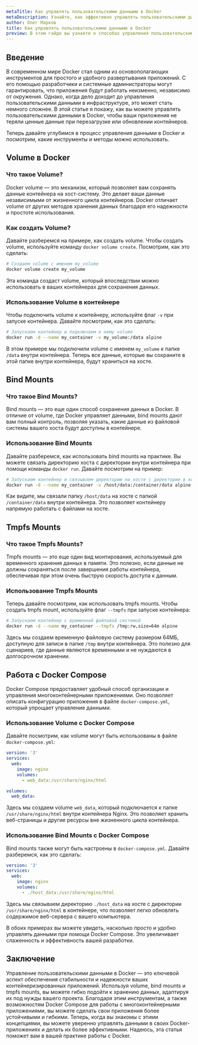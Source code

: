 ```yaml
---
metaTitle: Как управлять пользовательскими данными в Docker
metaDescription: Узнайте, как эффективно управлять пользовательскими данными в Docker - рассмотрим volume, bind mounts, tmpfs и работу с Docker Compose для безопасного хранения данных
author: Олег Марков
title: Как управлять пользовательскими данными в Docker
preview: В этом гайде вы узнаете о способах управления пользовательскими данными в Docker- начиная от volume до работы с Docker Compose- чтобы обеспечить надежное хранение данных ваших контейнеров
---
```


## Введение

В современном мире Docker стал одним из основополагающих инструментов для простого и удобного развертывания приложений. С его помощью разработчики и системные администраторы могут гарантировать, что приложения будут работать неизменно, независимо от окружения. Однако, когда дело доходит до управления пользовательскими данными в инфраструктуре, это может стать немного сложнее. В этой статье я покажу, как вы можете управлять пользовательскими данными в Docker, чтобы ваши приложения не теряли ценные данные при перезагрузке или обновлении контейнеров.

Теперь давайте углубимся в процесс управления данными в Docker и посмотрим, какие инструменты и методы можно использовать.

## Volume в Docker

### Что такое Volume?

Docker volume — это механизм, который позволяет вам сохранять данные контейнера на хост-систему. Это делает ваши данные независимыми от жизненного цикла контейнеров. Docker отличает volume от других методов хранения данных благодаря его надежности и простоте использования.

### Как создать Volume?

Давайте разберемся на примере, как создать volume. Чтобы создать volume, используйте команду `docker volume create`. Посмотрим, как это сделать:

```bash
# Создаем volume с именем my_volume
docker volume create my_volume
```

Эта команда создаст volume, который впоследствии можно использовать в ваших контейнерах для сохранения данных. 

### Использование Volume в контейнере

Чтобы подключить volume к контейнеру, используйте флаг `-v` при запуске контейнера. Давайте посмотрим, как это сделать:

```bash
# Запускаем контейнер и подключаем к нему volume
docker run -d --name my_container -v my_volume:/data alpine
```

В этом примере мы подключили volume с именем `my_volume` к папке `/data` внутри контейнера. Теперь все данные, которые вы сохраните в этой папке внутри контейнера, будут храниться на хосте.

## Bind Mounts

### Что такое Bind Mounts?

Bind mounts — это еще один способ сохранения данных в Docker. В отличие от volume, где Docker управляет данными, bind mounts дают вам полный контроль, позволяя указать, какие данные из файловой системы вашего хоста будут доступны в контейнере.

### Использование Bind Mounts

Давайте разберемся, как использовать bind mounts на практике. Вы можете связать директорию хоста с директории внутри контейнера при помощи команды `docker run`. Давайте посмотрим на пример:

```bash
# Запускаем контейнер и связываем директорию на хосте с директории в контейнере
docker run -d --name my_container -v /host/data:/container/data alpine
```

Как видите, мы связали папку `/host/data` на хосте с папкой `/container/data` внутри контейнера. Это позволяет контейнеру напрямую работать с файлами на хосте.

## Tmpfs Mounts

### Что такое Tmpfs Mounts?

Tmpfs mounts — это еще один вид монтирования, используемый для временного хранения данных в памяти. Это полезно, если данные не должны сохраняться после завершения работы контейнера, обеспечивая при этом очень быструю скорость доступа к данным.

### Использование Tmpfs Mounts

Теперь давайте посмотрим, как использовать tmpfs mounts. Чтобы создать tmpfs mount, используйте флаг `--tmpfs` при запуске контейнера:

```bash
# Запускаем контейнер с временной файловой системой
docker run -d --name my_container --tmpfs /tmp:rw,size=64m alpine
```

Здесь мы создаем временную файловую систему размером 64МБ, доступную для записи в папке `/tmp` внутри контейнера. Это полезно для сценариев, где данные являются временными и не нуждаются в долгосрочном хранении.

## Работа с Docker Compose

Docker Compose предоставляет удобный способ организации и управления многоконтейнерными приложениями. Оно позволяет описать конфигурацию приложения в файле `docker-compose.yml`, который упрощает управление данными.

### Использование Volume с Docker Compose

Давайте посмотрим, как volume могут быть использованы в файле `docker-compose.yml`:

```yaml
version: '3'
services:
  web:
    image: nginx
    volumes:
      - web_data:/usr/share/nginx/html

volumes:
  web_data:
```

Здесь мы создаем volume `web_data`, который подключается к папке `/usr/share/nginx/html` внутри контейнера Nginx. Это позволяет хранить веб-страницы и другие ресурсы вне жизненного цикла контейнера.

### Использование Bind Mounts с Docker Compose

Bind mounts также могут быть настроены в `docker-compose.yml`. Давайте разберемся, как это сделать:

```yaml
version: '3'
services:
  web:
    image: nginx
    volumes:
      - ./host_data:/usr/share/nginx/html
```

Здесь мы связываем директорию `./host_data` на хосте с директории `/usr/share/nginx/html` в контейнере, что позволяет легко обновлять содержимое веб-сервера с вашего компьютера.

В обоих примерах вы можете увидеть, насколько просто и удобно управлять данными при помощи Docker Compose. Это увеличивает слаженность и эффективность вашей разработки.

## Заключение

Управление пользовательскими данными в Docker — это ключевой аспект обеспечения стабильности и надежности ваших контейнеризированных приложений. Используя volume, bind mounts и tmpfs mounts, вы можете гибко подойти к хранению данных, адаптируя их под нужды вашего проекта. Благодаря этим инструментам, а также возможностям Docker Compose для работы с многоконтейнерными приложениями, вы можете сделать свои приложения более устойчивыми и гибкими. Теперь, когда вы знакомы с этими концепциями, вы можете уверенно управлять данными в своих Docker-приложениях и делать их более эффективными. Надеюсь, эта статья поможет вам в вашей практике работы с Docker.